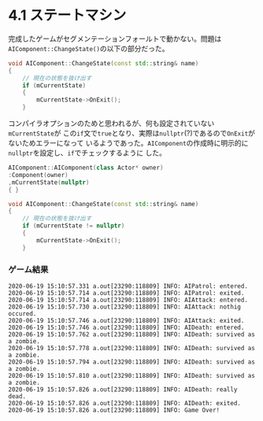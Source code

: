 # 4.1 ステートマシン

完成したゲームがセグメンテーションフォールトで動かない。問題は`AIComponent::ChangeState()`の以下の部分だった。

```c++
void AIComponent::ChangeState(const std::string& name)
{
    // 現在の状態を抜け出す
    if (mCurrentState)
    {
        mCurrentState->OnExit();
    }
```

コンパイラオプションのためと思われるが、何も設定されていない`mCurrentState`が
この`if`文で`true`となり、実際は`nullptr`(?)であるので`OnExit`がないためエラーになって
いるようであった。`AIComponent`の作成時に明示的に`nullptr`を設定し、`if`でチェックするように
した。

```c++
AIComponent::AIComponent(class Actor* owner)
:Component(owner)
,mCurrentState(nullptr)
{ }

void AIComponent::ChangeState(const std::string& name)
{
    // 現在の状態を抜け出す
    if (mCurrentState != nullptr)
    {
        mCurrentState->OnExit();
    }
```

### ゲーム結果

```
2020-06-19 15:10:57.331 a.out[23290:118809] INFO: AIPatrol: entered.
2020-06-19 15:10:57.714 a.out[23290:118809] INFO: AIPatrol: exited.
2020-06-19 15:10:57.714 a.out[23290:118809] INFO: AIAttack: entered.
2020-06-19 15:10:57.730 a.out[23290:118809] INFO: AIAttack: nothig occured.
2020-06-19 15:10:57.746 a.out[23290:118809] INFO: AIAttack: exited.
2020-06-19 15:10:57.746 a.out[23290:118809] INFO: AIDeath: entered.
2020-06-19 15:10:57.762 a.out[23290:118809] INFO: AIDeath: survived as a zombie.
2020-06-19 15:10:57.778 a.out[23290:118809] INFO: AIDeath: survived as a zombie.
2020-06-19 15:10:57.794 a.out[23290:118809] INFO: AIDeath: survived as a zombie.
2020-06-19 15:10:57.810 a.out[23290:118809] INFO: AIDeath: survived as a zombie.
2020-06-19 15:10:57.826 a.out[23290:118809] INFO: AIDeath: really dead.
2020-06-19 15:10:57.826 a.out[23290:118809] INFO: AIDeath: exited.
2020-06-19 15:10:57.826 a.out[23290:118809] INFO: Game Over!
```
